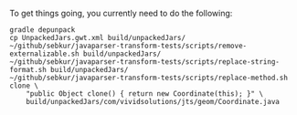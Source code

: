 To get things going, you currently need to do the following:

    gradle depunpack
    cp UnpackedJars.gwt.xml build/unpackedJars/
    ~/github/sebkur/javaparser-transform-tests/scripts/remove-externalizable.sh build/unpackedJars/
    ~/github/sebkur/javaparser-transform-tests/scripts/replace-string-format.sh build/unpackedJars/
    ~/github/sebkur/javaparser-transform-tests/scripts/replace-method.sh clone \
        "public Object clone() { return new Coordinate(this); }" \
        build/unpackedJars/com/vividsolutions/jts/geom/Coordinate.java
